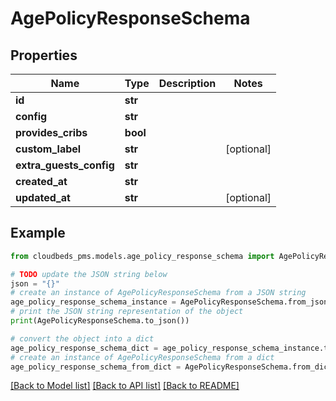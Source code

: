 # AgePolicyResponseSchema


## Properties

Name | Type | Description | Notes
------------ | ------------- | ------------- | -------------
**id** | **str** |  | 
**config** | **str** |  | 
**provides_cribs** | **bool** |  | 
**custom_label** | **str** |  | [optional] 
**extra_guests_config** | **str** |  | 
**created_at** | **str** |  | 
**updated_at** | **str** |  | [optional] 

## Example

```python
from cloudbeds_pms.models.age_policy_response_schema import AgePolicyResponseSchema

# TODO update the JSON string below
json = "{}"
# create an instance of AgePolicyResponseSchema from a JSON string
age_policy_response_schema_instance = AgePolicyResponseSchema.from_json(json)
# print the JSON string representation of the object
print(AgePolicyResponseSchema.to_json())

# convert the object into a dict
age_policy_response_schema_dict = age_policy_response_schema_instance.to_dict()
# create an instance of AgePolicyResponseSchema from a dict
age_policy_response_schema_from_dict = AgePolicyResponseSchema.from_dict(age_policy_response_schema_dict)
```
[[Back to Model list]](../README.md#documentation-for-models) [[Back to API list]](../README.md#documentation-for-api-endpoints) [[Back to README]](../README.md)


